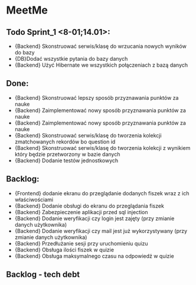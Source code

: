 # MeetMe


## Todo Sprint_1 <8-01;14.01>:
- {Backend} Skonstruować serwis/klasę do wrzucania nowych wyników do bazy
- {DB}Dodać wszystkie pytania do bazy danych
- {Backend} Użyć Hibernate we wszystkich połączeniach z bazą danych

## Done:
- {Backend} Skonstruować lepszy sposób przyznawania punktów za nauke
- {Backend} Zaimplementować nowy sposób przyznawania punktów za nauke
- {Backend} Zaimplementować nowy sposób przyznawania punktów za nauke
- {Backend} Skonstruować serwis/klasę do tworzenia kolekcji zmatchowanych rekordów bo question id
- {Backend} Skonstruować serwis/klasę do tworzenia kolekcji z wynikiem który będzie przetworzony w bazie danych
- {Backend} Dodanie testów jednostkowych


## Backlog:
- {Frontend} dodanie ekranu do przeglądanie dodanych fiszek wraz z ich właściwościami
- {Backend} Dodanie obsługi do ekranu do przeglądania fiszek
- {Backend} Zabezpieczenie aplikacji przed sql injection
- {Backend} Dodanie weryfikacji czy login jest zajęty (przy zmianie danych użytkownika)
- {Backend} Dodanie weryfikacji czy mail jest już wykorzystywany (przy zmianie danych użytkownika)
- {Backend} Przedłużanie sesji przy uruchomieniu quizu
- {Backend} Obsługa ilości fiszek w quizie
- {Backend} Obsługa maksymalnego czasu na odpowiedź w quizie

## Backlog - tech debt
